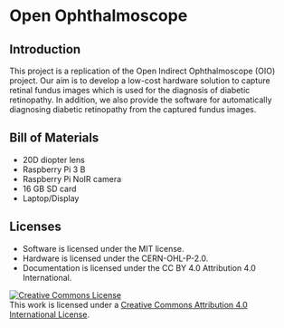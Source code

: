 # Open Ophthalmoscope

## Introduction 

This project is a replication of the Open Indirect Ophthalmoscope (OIO) project. Our aim is to develop a low-cost hardware solution to capture retinal fundus images which is used for the diagnosis of diabetic retinopathy. In addition, we also provide the software for automatically diagnosing diabetic retinopathy from the captured fundus images.  

## Bill of Materials

* 20D diopter lens
* Raspberry Pi 3 B
* Raspberry Pi NoIR camera 
* 16 GB SD card
* Laptop/Display 

## Licenses 

* Software is licensed under the MIT license.
* Hardware is licensed under the CERN-OHL-P-2.0.
* Documentation is licensed under the CC BY 4.0 Attribution 4.0 International.

[![Creative Commons License](https://i.creativecommons.org/l/by/4.0/88x31.png)](http://creativecommons.org/licenses/by/4.0/)  
This work is licensed under a [Creative Commons Attribution 4.0 International License](http://creativecommons.org/licenses/by/4.0/).

